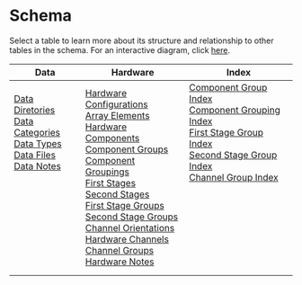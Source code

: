 # Schema

Select a table to learn more about its structure and relationship to other tables in the schema. For an interactive diagram, click [here](https://dbdiagram.io/d/6221828954f9ad109a58a8b9).

| Data | Hardware | Index |
| ---- | -------- | ----- |
| [Data Diretories](data_directories.md)<br/> [Data Categories](data_categories.md)<br/> [Data Types](data_types.md)<br/> [Data Files](data_files.md)<br/> [Data Notes](data_notes.md)<br/><br/><br/><br/><br/><br/><br/><br/><br/> | [Hardware Configurations](hardware_configurations.md)<br/> [Array Elements](array_elements.md)<br/> [Hardware Components](hardware_components.md)<br/> [Component Groups](component_groups.md)<br/> [Component Groupings](component_groupings.md)<br/> [First Stages](first_stages.md)<br/> [Second Stages](second_stages.md)<br/> [First Stage Groups](first_stage_groups.md)<br/> [Second Stage Groups](second_stage_groups.md)<br/> [Channel Orientations](channel_orientations.md)<br/> [Hardware Channels](hardware_channels.md)<br/> [Channel Groups](channel_groups.md)<br/> [Hardware Notes](hardware_notes.md) | [Component Group Index](component_group_index.md)<br/> [Component Grouping Index](component_grouping_index.md)<br/> [First Stage Group Index](first_stage_group_index.md)<br/> [Second Stage Group Index](second_stage_group_index.md)<br/> [Channel Group Index](channel_group_index.md)<br/><br/><br/><br/><br/><br/><br/><br/><br/> |
